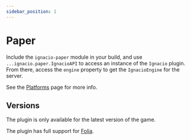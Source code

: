 ```yaml
---
sidebar_position: 1
---
```


# Paper

Include the `ignacio-paper` module in your build, and use `...ignacio.paper.IgnacioAPI` to access an instance
of the `Ignacio` plugin. From there, access the `engine` property to get the `IgnacioEngine` for the server.

See the [Platforms](README.md) page for more info.

## Versions

The plugin is only available for the latest version of the game.

The plugin has full support for [Folia](https://github.com/PaperMC/Folia).
